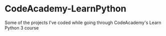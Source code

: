 # CodeAcademy-LearnPython
Some of the projects I've coded while going through CodeAcademy's Learn Python 3 course
